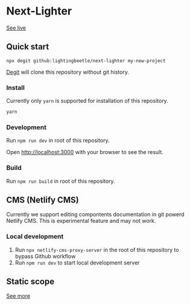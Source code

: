 # Next-Lighter

[See live](https://next-lighter.lbx.sk)
## Quick start

`npx degit github:lightingbeetle/next-lighter my-new-project`

[Degit](https://github.com/Rich-Harris/degit) will clone this repository without git history.
### Install

Currently only `yarn` is supported for installation of this repository.

```bash
yarn
```

### Development

Run `npm run dev` in root of this repository.

Open [http://localhost:3000](http://localhost:3000) with your browser to see the result.

### Build

Run `npm run build` in root of this repository.

## CMS (Netlify CMS)

Currently we support editing compontents documentation in git powerd Netlify CMS. This is experimental feature and may not work.

### Local development

1. Run `npx netlify-cms-proxy-server` in the root of this repository to bypass Github workflow
2. Run `npm run dev` to start local development server

## Static scope

[See more](packages/next-lighter-config)
